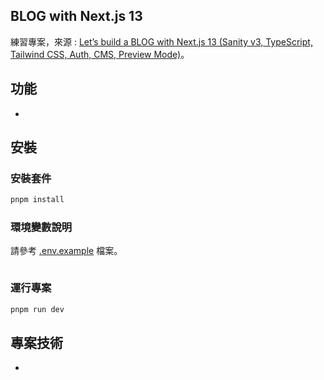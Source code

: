 ## BLOG with Next.js 13

練習專案，來源 : [Let’s build a BLOG with Next.js 13 (Sanity v3, TypeScript, Tailwind CSS, Auth, CMS, Preview Mode)](https://www.youtube.com/live/x3fCEPFgUSM?feature=share)。

## 功能

- 

## 安裝

### 安裝套件

```bash
pnpm install
```

### 環境變數說明

請參考 [.env.example]() 檔案。

```env

```

### 運行專案

```bash
pnpm run dev
```

## 專案技術

- 
